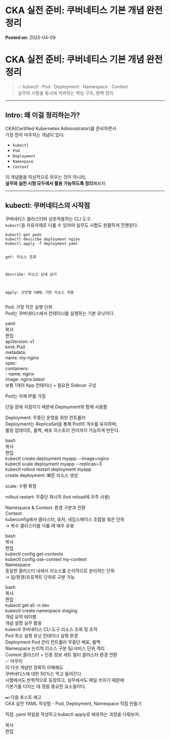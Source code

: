 # CKA 실전 준비: 쿠버네티스 기본 개념 완전 정리
**Posted on**: 2025-04-09

<h1>CKA 실전 준비: 쿠버네티스 기본 개념 완전 정리</h1>
<blockquote><p><span style="font-family: 'Noto Serif KR';"><p>✅ kubectl · Pod · Deployment · Namespace · Context<br />  실무와 시험을 동시에 커버하는 핵심 구조, 완벽 정리</p>
</span></p></blockquote><hr />
<h2>  Intro: 왜 이걸 정리하는가?</h2>
<p>CKA(Certified Kubernetes Administrator)를 준비하면서<br />가장 먼저 마주치는 개념이 있다:</p>
<ul>
<li><code>kubectl</code></li>
<li><code>Pod</code></li>
<li><code>Deployment</code></li>
<li><code>Namespace</code></li>
<li><code>Context</code></li>
</ul>
<p>이 개념들을 피상적으로 외우는 것이 아니라,<br /><strong>실무와 실전 시험 모두에서 활용 가능하도록 정리</strong>해보자.</p>
<hr />
<h2>  kubectl: 쿠버네티스의 시작점</h2>
<p>쿠버네티스 클러스터와 상호작용하는 CLI 도구.<br /><code>kubectl</code>을 자유자재로 다룰 수 있어야 실무도 시험도 원활하게 진행된다.</p>
<pre><code>kubectl get pods
kubectl describe deployment nginx
kubectl apply -f deployment.yaml

get: 리소스 조회

describe: 리소스 상세 보기

apply: 선언형 YAML 기반 리소스 적용</code></pre><p>  Pod: 가장 작은 실행 단위<br />Pod는 쿠버네티스에서 컨테이너를 실행하는 기본 유닛이다.</p>
<p>yaml<br />복사<br />편집<br />apiVersion: v1<br />kind: Pod<br />metadata:<br />  name: my-nginx<br />spec:<br />  containers:<br />    - name: nginx<br />      image: nginx:latest<br />보통 1개의 App 컨테이너 + 필요한 Sidecar 구성</p>
<p>Pod는 자체 IP를 가짐</p>
<p>단일 장애 지점이기 때문에 Deployment와 함께 사용함</p>
<p>  Deployment: 무중단 운영을 위한 컨트롤러<br />Deployment는 ReplicaSet을 통해 Pod의 개수를 유지하며,<br />롤링 업데이트, 롤백, 배포 히스토리 관리까지 가능하게 만든다.</p>
<p>bash<br />복사<br />편집<br />kubectl create deployment myapp --image=nginx<br />kubectl scale deployment myapp --replicas=3<br />kubectl rollout restart deployment myapp<br />create deployment: 빠른 리소스 생성</p>
<p>scale: 수평 확장</p>
<p>rollout restart: 무중단 재시작 (hot reload에 자주 사용)</p>
<p>  Namespace &amp; Context: 환경 구분과 전환<br />  Context<br />kubeconfig에서 클러스터, 유저, 네임스페이스 조합을 묶은 단위<br />→ 복수 클러스터를 다룰 때 매우 유용</p>
<p>bash<br />복사<br />편집<br />kubectl config get-contexts<br />kubectl config use-context my-context<br />  Namespace<br />동일한 클러스터 내에서 리소스를 논리적으로 분리하는 단위<br />→ 팀/환경/프로젝트 단위로 구분 가능</p>
<p>bash<br />복사<br />편집<br />kubectl get all -n dev<br />kubectl create namespace staging<br />  개념 요약 테이블<br />개념    설명    실무 활용<br />kubectl    쿠버네티스 CLI 도구    리소스 조회 및 조작<br />Pod    최소 실행 유닛    컨테이너 실행 환경<br />Deployment    Pod 관리 컨트롤러    무중단 배포, 롤백<br />Namespace    논리적 리소스 구분    팀/서비스 단위 격리<br />Context    클러스터 + 인증 정보 세트    멀티 클러스터 환경 전환<br />✅ 마무리<br />이 다섯 개념만 정확히 이해해도<br />쿠버네티스에 대한 50%는 먹고 들어간다.<br />시험에서도 반복적으로 등장하고, 실무에서도 매일 쓰이기 때문에<br />기본기를 다지는 데 정말 중요한 요소들이다.</p>
<p>⏭ 다음 포스트 예고<br />CKA 실전 YAML 작성법 - Pod, Deployment, Namespace 직접 만들기</p>
<p>  직접 .yaml 파일을 작성하고 kubectl apply로 배포하는 과정을 다뤄보자.</p>
<p>복사<br />편집</p>